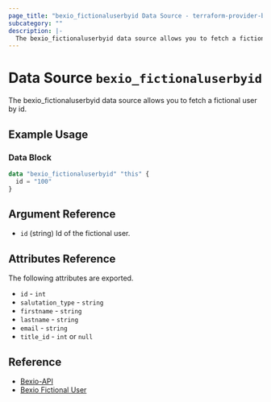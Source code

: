 ```yaml
---
page_title: "bexio_fictionaluserbyid Data Source - terraform-provider-bexio"
subcategory: ""
description: |-
  The bexio_fictionaluserbyid data source allows you to fetch a fictional user by id. 
---
```


# Data Source `bexio_fictionaluserbyid`
The bexio_fictionaluserbyid data source allows you to fetch a fictional user by id. 

## Example Usage
### Data Block
```terraform
data "bexio_fictionaluserbyid" "this" {
  id = "100"
}
```

## Argument Reference
- `id` (string) Id of the fictional user.

## Attributes Reference
The following attributes are exported.
- `id` - `int`
- `salutation_type` - `string`
- `firstname` - `string`
- `lastname` - `string`
- `email` - `string`
- `title_id` - `int` or `null`

## Reference
- [Bexio-API](https://docs.bexio.com/)
- [Bexio Fictional User](https://docs.bexio.com/#tag/User-Management/operation/v3ShowFictionalUser)